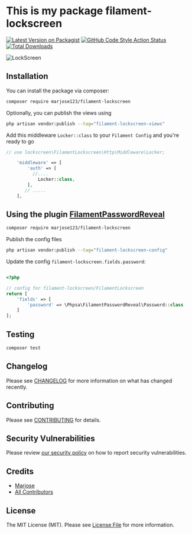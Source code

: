 # This is my package filament-lockscreen

[![Latest Version on Packagist](https://img.shields.io/packagist/v/marjose123/filament-lockscreen.svg?style=flat-square)](https://packagist.org/packages/marjose123/filament-lockscreen)
[![GitHub Code Style Action Status](https://img.shields.io/github/workflow/status/marjose123/filament-lockscreen/Fix%20PHP%20code%20style%20issues?label=code%20style)](https://github.com/marjose123/filament-lockscreen/actions?query=workflow%3A"Fix+PHP+code+style+issues"+branch%3Amain)
[![Total Downloads](https://img.shields.io/packagist/dt/marjose123/filament-lockscreen.svg?style=flat-square)](https://packagist.org/packages/marjose123/filament-lockscreen)

![LockScreen](/art/Filament%20Lock%20screen.png "LockScreen")


## Installation

You can install the package via composer:

```bash
composer require marjose123/filament-lockscreen
```

Optionally, you can publish the views using

```bash
php artisan vendor:publish --tag="filament-lockscreen-views"
```
Add this middleware `Locker::class` to your `Filament Config` and you're ready to go
```php
// use lockscreen\FilamentLockscreen\Http\Middleware\Locker;

    'middleware' => [
        'auth' => [
          //....
            Locker::class,
        ],
       // .....
    ],
```

## Using the plugin [FilamentPasswordReveal](https://github.com/phpsa/filament-password-reveal)

```bash
composer require marjose123/filament-lockscreen
```

Publish the config files

```bash
php artisan vendor:publish --tag="filament-lockscreen-config"
```

Update the config `filament-lockscreen.fields.password`:

```php

<?php

// config for filament-lockscreen/FilamentLockscreen
return [
    'fields' => [
        'password' => \Phpsa\FilamentPasswordReveal\Password::class
    ]
];

```

## Testing

```bash
composer test
```

## Changelog

Please see [CHANGELOG](CHANGELOG.md) for more information on what has changed recently.

## Contributing

Please see [CONTRIBUTING](CONTRIBUTING.md) for details.

## Security Vulnerabilities

Please review [our security policy](../../security/policy) on how to report security vulnerabilities.

## Credits

- [Marjose](https://github.com/MarJose123)
- [All Contributors](../../contributors)

## License

The MIT License (MIT). Please see [License File](LICENSE.md) for more information.
